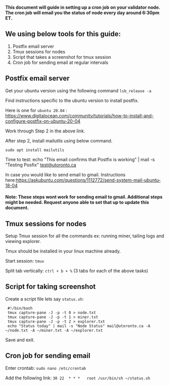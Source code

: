 **This document will guide in setting up a cron job on your validator node. The cron job will email you the status of node every day around 6:30pm ET.**

## We using below tools for this guide: 
1. Postfix email server
2. Tmux sessions for nodes
3. Script that takes a screenshot for tmux session
4. Cron job for sending email at regular intervals 

## Postfix email server

Get your ubuntu version using the following command ``lsb_release -a``

Find instructions specific to the ubuntu version to install postfix. 

Here is one for ``ubuntu 20.04`` : https://www.digitalocean.com/community/tutorials/how-to-install-and-configure-postfix-on-ubuntu-20-04

Work through Step 2 in the above link.

After step 2, install mailutils using below command. 

``sudo apt install mailutils``

Time to test: 
echo "This email confirms that Postfix is working" | mail -s "Testing Posfix" test@utoronto.ca

In case you would like to send email to gmail. Instructions here:https://askubuntu.com/questions/1112772/send-system-mail-ubuntu-18-04

#### Note: These steps wont work for sending email to gmail. Additional steps might be needed. Request anyone able to set that up to update this document.  

## Tmux sessions for nodes

Setup Tmux session for all the commands ex: running miner, tailing logs and viewing explorer. 

Tmux should be installed in your linux machine already. 

Start session: ``tmux``

Split tab vertically: ``ctrl + b + %`` (3 tabs for each of the above tasks)

## Script for taking screenshot

Create a script file lets say ``status.sh``:
``` 
 #!/bin/bash
 tmux capture-pane -J -p -t 0 > node.txt
 tmux capture-pane -J -p -t 1 > miner.txt
 tmux capture-pane -J -p -t 2 > explorer.txt
 echo "Status today" | mail -s "Node Status" mail@utoronto.ca -A ~/node.txt -A ~/miner.txt -A ~/explorer.txt
```

Save and exit.

## Cron job for sending email

Enter crontab: ```sudo nano /etc/crontab```

Add the following link: ```30 22  * * *   root /usr/bin/sh ~/status.sh```

